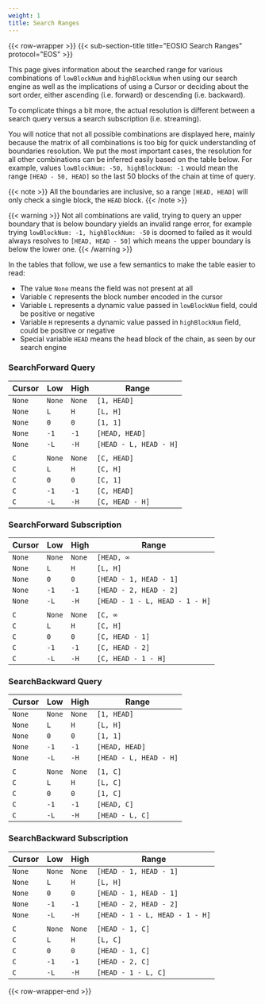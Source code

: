 ```yaml
---
weight: 1
title: Search Ranges
---
```


{{< row-wrapper >}}
{{< sub-section-title title="EOSIO Search Ranges"  protocol="EOS" >}}

This page gives information about the searched range for various combinations of `lowBlockNum` and
`highBlockNum` when using our search engine as well as the implications of using a Cursor or deciding
about the sort order, either ascending (i.e. forward) or descending (i.e. backward).

To complicate things a bit more, the actual resolution is different between a search query versus
a search subscription (i.e. streaming).

You will notice that not all possible combinations are displayed here, mainly because the matrix
of all combinations is too big for quick understanding of boundaries resolution. We put the most
important cases, the resolution for all other combinations can be inferred easily based on
the table below. For example, values `lowBlockNum: -50, highBlockNum: -1` would mean the range
`[HEAD - 50, HEAD]` so the last 50 blocks of the chain at time of query.

{{< note >}}
All the boundaries are inclusive, so a range `[HEAD, HEAD]` will only check a single block, the
`HEAD` block.
{{< /note >}}

{{< warning >}}
Not all combinations are valid, trying to query an upper boundary that is below boundary yields
an invalid range error, for example trying `lowBlockNum: -1, highBlockNum: -50` is doomed to failed
as it would always resolves to `[HEAD, HEAD - 50]` which means the upper boundary is below the lower
one.
{{< /warning >}}

In the tables that follow, we use a few semantics to make the table easier to read:

- The value `None` means the field was not present at all
- Variable `C` represents the block number encoded in the cursor
- Variable `L` represents a dynamic value passed in `lowBlockNum` field, could be positive or negative
- Variable `H` represents a dynamic value passed in `highBlockNum` field, could be positive or negative
- Special variable `HEAD` means the head block of the chain, as seen by our search engine

### SearchForward Query

| Cursor | Low    | High   | Range                  |
|--------|--------|--------|------------------------|
| `None` | `None` | `None` | `[1, HEAD]`            |
| `None` | `L`    | `H`    | `[L, H]`               |
| `None` | `0`    | `0`    | `[1, 1]`               |
| `None` | `-1`   | `-1`   | `[HEAD, HEAD]`         |
| `None` | `-L`   | `-H`   | `[HEAD - L, HEAD - H]` |
||||||
| `C`    | `None` | `None` | `[C, HEAD]`            |
| `C`    | `L`    | `H`    | `[C, H]`               |
| `C`    | `0`    | `0`    | `[C, 1]`               |
| `C`    | `-1`   | `-1`   | `[C, HEAD]`            |
| `C`    | `-L`   | `-H`   | `[C, HEAD - H]`        |

### SearchForward Subscription

| Cursor | Low    | High   | Range                          |
|--------|--------|--------|--------------------------------|
| `None` | `None` | `None` | `[HEAD, ∞`                     |
| `None` | `L`    | `H`    | `[L, H]`                       |
| `None` | `0`    | `0`    | `[HEAD - 1, HEAD - 1]`         |
| `None` | `-1`   | `-1`   | `[HEAD - 2, HEAD - 2]`         |
| `None` | `-L`   | `-H`   | `[HEAD - 1 - L, HEAD - 1 - H]` |
||||||
| `C`    | `None` | `None` | `[C, ∞`                        |
| `C`    | `L`    | `H`    | `[C, H]`                       |
| `C`    | `0`    | `0`    | `[C, HEAD - 1]`                |
| `C`    | `-1`   | `-1`   | `[C, HEAD - 2]`                |
| `C`    | `-L`   | `-H`   | `[C, HEAD - 1 - H]`            |

### SearchBackward Query

| Cursor | Low    | High   | Range                  |
|--------|--------|--------|------------------------|
| `None` | `None` | `None` | `[1, HEAD]`            |
| `None` | `L`    | `H`    | `[L, H]`               |
| `None` | `0`    | `0`    | `[1, 1]`               |
| `None` | `-1`   | `-1`   | `[HEAD, HEAD]`         |
| `None` | `-L`   | `-H`   | `[HEAD - L, HEAD - H]` |
||||||
| `C`    | `None` | `None` | `[1, C]`               |
| `C`    | `L`    | `H`    | `[L, C]`               |
| `C`    | `0`    | `0`    | `[1, C]`               |
| `C`    | `-1`   | `-1`   | `[HEAD, C]`            |
| `C`    | `-L`   | `-H`   | `[HEAD - L, C]`        |

### SearchBackward Subscription

| Cursor | Low    | High   | Range                          |
|--------|--------|--------|--------------------------------|
| `None` | `None` | `None` | `[HEAD - 1, HEAD - 1]`         |
| `None` | `L`    | `H`    | `[L, H]`                       |
| `None` | `0`    | `0`    | `[HEAD - 1, HEAD - 1]`         |
| `None` | `-1`   | `-1`   | `[HEAD - 2, HEAD - 2]`         |
| `None` | `-L`   | `-H`   | `[HEAD - 1 - L, HEAD - 1 - H]` |
||||||
| `C`    | `None` | `None` | `[HEAD - 1, C]`                |
| `C`    | `L`    | `H`    | `[L, C]`                       |
| `C`    | `0`    | `0`    | `[HEAD - 1, C]`                |
| `C`    | `-1`   | `-1`   | `[HEAD - 2, C]`                |
| `C`    | `-L`   | `-H`   | `[HEAD - 1 - L, C]`            |

{{< row-wrapper-end >}}